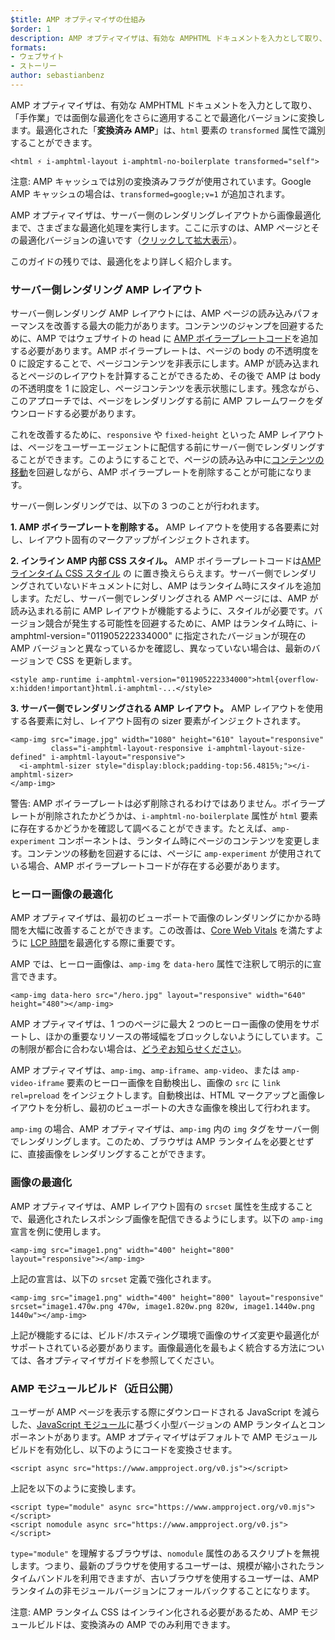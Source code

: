 ```yaml
---
$title: AMP オプティマイザの仕組み
$order: 1
description: AMP オプティマイザは、有効な AMPHTML ドキュメントを入力として取り、「手作業」では面倒な最適化をさらに適用することで最適化バージョンに変換します。このガイドでは、AMP オプティマイザがどのように動作するのかを詳しく説明します。
formats:
- ウェブサイト
- ストーリー
author: sebastianbenz
---
```


AMP オプティマイザは、有効な AMPHTML ドキュメントを入力として取り、「手作業」では面倒な最適化をさらに適用することで最適化バージョンに変換します。最適化された「**変換済み AMP**」は、`html` 要素の `transformed` 属性で識別することができます。

```
<html ⚡ i-amphtml-layout i-amphtml-no-boilerplate transformed="self">
```

注意: AMP キャッシュでは別の変換済みフラグが使用されています。Google AMP キャッシュの場合は、`transformed=google;v=1` が追加されます。

AMP オプティマイザは、サーバー側のレンダリングレイアウトから画像最適化まで、さまざまな最適化処理を実行します。ここに示すのは、AMP ページとその最適化バージョンの違いです（[クリックして拡大表示](/static/img/docs/guides/optimized-amp-diff.png)）。

<a href="/static/img/docs/guides/optimized-amp-diff.png"><amp-img lightbox layout="responsive" width="2560" height="773" src="/static/img/docs/guides/optimized-amp-diff.png"></amp-img></a>

このガイドの残りでは、最適化をより詳しく紹介します。

### サーバー側レンダリング AMP レイアウト

サーバー側レンダリング AMP レイアウトには、AMP ページの読み込みパフォーマンスを改善する最大の能力があります。コンテンツのジャンプを回避するために、AMP ではウェブサイトの head に [AMP ボイラープレートコード](https://amp.dev/documentation/guides-and-tutorials/learn/spec/amp-boilerplate/?format=websites)を追加する必要があります。AMP ボイラープレートは、ページの body の不透明度を 0 に設定することで、ページコンテンツを非表示にします。AMP が読み込まれるとページのレイアウトを計算することができるため、その後で AMP は body の不透明度を 1 に設定し、ページコンテンツを表示状態にします。残念ながら、このアプローチでは、ページをレンダリングする前に AMP フレームワークをダウンロードする必要があります。

これを改善するために、`responsive` や `fixed-height` といった AMP レイアウトは、ページをユーザーエージェントに配信する前にサーバー側でレンダリングすることができます。このようにすることで、ページの読み込み中に[コンテンツの移動](https://web.dev/cls/)を回避しながら、AMP ボイラープレートを削除することが可能になります。

サーバー側レンダリングでは、以下の 3 つのことが行われます。

⁣**1. AMP ボイラープレートを削除する。** AMP レイアウトを使用する各要素に対し、レイアウト固有のマークアップがインジェクトされます。

⁣**2. インライン AMP 内部 CSS スタイル。** AMP ボイラープレートコードは<a href="https://cdn.ampproject.org/v0.css" data-md-type="link">AMP ラインタイム CSS スタイル</a> の <style data-md-type="raw_html" amp-runtime="">...</style> に置き換えららえます。サーバー側でレンダリングされていないドキュメントに対し、AMP はランタイム時にスタイルを追加します。ただし、サーバー側でレンダリングされる AMP ページには、AMP が読み込まれる前に AMP レイアウトが機能するように、スタイルが必要です。バージョン競合が発生する可能性を回避するために、AMP はランタイム時に、i-amphtml-version="011905222334000" に指定されたバージョンが現在の AMP バージョンと異なっているかを確認し、異なっていない場合は、最新のバージョンで CSS を更新します。

```
<style amp-runtime i-amphtml-version="011905222334000">html{overflow-x:hidden!important}html.i-amphtml-...</style>
```

⁣**3. サーバー側でレンダリングされる AMP レイアウト。** AMP レイアウトを使用する各要素に対し、レイアウト固有の sizer 要素がインジェクトされます。

```
<amp-img src="image.jpg" width="1080" height="610" layout="responsive"
         class="i-amphtml-layout-responsive i-amphtml-layout-size-defined" i-amphtml-layout="responsive">
  <i-amphtml-sizer style="display:block;padding-top:56.4815%;"></i-amphtml-sizer>
</amp-img>
```

警告: AMP ボイラープレートは必ず削除されるわけではありません。ボイラープレートが削除されたかどうかは、`i-amphtml-no-boilerplate` 属性が `html` 要素に存在するかどうかを確認して調べることができます。たとえば、`amp-experiment` コンポーネントは、ランタイム時にページのコンテンツを変更します。コンテンツの移動を回避するには、ページに `amp-experiment` が使用されている場合、AMP ボイラープレートコードが存在する必要があります。

### ヒーロー画像の最適化

AMP オプティマイザは、最初のビューポートで画像のレンダリングにかかる時間を大幅に改善することができます。この改善は、[Core Web Vitals](https://web.dev/vitals) を満たすように [LCP 時間](https://web.dev/lcp/)を最適化する際に重要です。

AMP では、ヒーロー画像は、`amp-img` を `data-hero` 属性で注釈して明示的に宣言できます。

```
<amp-img data-hero src="/hero.jpg" layout="responsive" width="640" height="480"></amp-img>
```

AMP オプティマイザは、1 つのページに最大 2 つのヒーロー画像の使用をサポートし、ほかの重要なリソースの帯域幅をブロックしないようにしています。この制限が都合に合わない場合は、[どうぞお知らせください](https://github.com/ampproject/amp-toolbox/issues)。

AMP オプティマイザは、`amp-img`、`amp-iframe`、`amp-video`、または `amp-video-iframe` 要素のヒーロー画像を自動検出し、画像の `src` に `link rel=preload` をインジェクトします。自動検出は、HTML マークアップと画像レイアウトを分析し、最初のビューポートの大きな画像を検出して行われます。

`amp-img` の場合、AMP オプティマイザは、`amp-img` 内の `img` タグをサーバー側でレンダリングします。このため、ブラウザは AMP ランタイムを必要とせずに、直接画像をレンダリングすることができます。

### 画像の最適化

AMP オプティマイザは、AMP レイアウト固有の `srcset` 属性を生成することで、最適化されたレスポンシブ画像を配信できるようにします。以下の `amp-img` 宣言を例に使用します。

```
<amp-img src="image1.png" width="400" height="800" layout="responsive"></amp-img>
```

上記の宣言は、以下の `srcset` 定義で強化されます。

```
<amp-img src="image1.png" width="400" height="800" layout="responsive" srcset="image1.470w.png 470w, image1.820w.png 820w, image1.1440w.png 1440w"></amp-img>
```

上記が機能するには、ビルド/ホスティング環境で画像のサイズ変更や最適化がサポートされている必要があります。画像最適化を最もよく統合する方法については、各オプティマイザガイドを参照してください。

### AMP モジュールビルド（近日公開）

ユーザーが AMP ページを表示する際にダウンロードされる JavaScript を減らした、[JavaScript モジュール](https://v8.dev/features/modules#browser)に基づく小型バージョンの AMP ランタイムとコンポーネントがあります。AMP オプティマイザはデフォルトで AMP モジュールビルドを有効化し、以下のようにコードを変換させます。

```
<script async src="https://www.ampproject.org/v0.js"></script>
```

上記を以下のように変換します。

```
<script type="module" async src="https://www.ampproject.org/v0.mjs"></script>
<script nomodule async src="https://www.ampproject.org/v0.js"></script>
```

`type="module"` を理解するブラウザは、`nomodule` 属性のあるスクリプトを無視します。つまり、最新のブラウザを使用するユーザーは、規模が縮小されたランタイムバンドルを利用できますが、古いブラウザを使用するユーザーは、AMP ランタイムの非モジュールバージョンにフォールバックすることになります。

注意: AMP ランタイム CSS はインライン化される必要があるため、AMP モジュールビルドは、変換済みの AMP でのみ利用できます。
